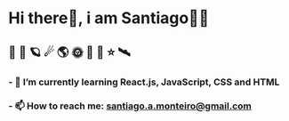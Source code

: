 # Hi there👋, i am Santiago👨‍💻
## 🚀 🌌 🪐 ☄ 🌎 🌞 🌚 🌠 ⭐ 🛰

### - 🌱 I’m currently learning React.js, JavaScript, CSS and HTML 
### - 📫 How to reach me: santiago.a.monteiro@gmail.com

